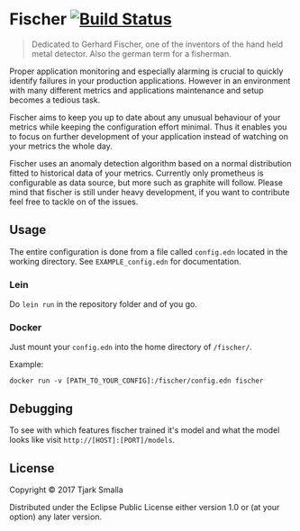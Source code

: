 # Fischer [![Build Status](https://travis-ci.org/ChillkroeteTTS/fischer.svg?branch=master)](https://travis-ci.org/ChillkroeteTTS/fischer)
> Dedicated to Gerhard Fischer, one of the inventors of the hand held metal detector.
Also the german term for a fisherman.

Proper application monitoring and especially alarming is crucial to quickly identify failures in your production applications.
However in an environment with many different metrics and applications maintenance and setup becomes a tedious task.

Fischer aims to keep you up to date about any unusual behaviour of your metrics while keeping the configuration effort minimal.
Thus it enables you to focus on further development of your application instead of watching on your metrics the whole day.

Fischer uses an anomaly detection algorithm based on a normal distribution fitted to historical data of your metrics.
Currently only prometheus is configurable as data source, but more such as graphite will follow.
Please mind that fischer is still under heavy development, if you want to contribute feel free to tackle on of the issues.

## Usage
The entire configuration is done from a file called `config.edn` located in the working directory.
See `EXAMPLE_config.edn` for documentation.

### Lein
Do `lein run` in the repository folder and of you go.

### Docker
Just mount your `config.edn` into the home directory of `/fischer/`.

Example:

```docker run -v [PATH_TO_YOUR_CONFIG]:/fischer/config.edn fischer```

## Debugging
To see with which features fischer trained it's model and what the model looks like
visit `http://[HOST]:[PORT]/models`.

## License

Copyright © 2017 Tjark Smalla

Distributed under the Eclipse Public License either version 1.0 or (at
your option) any later version.
